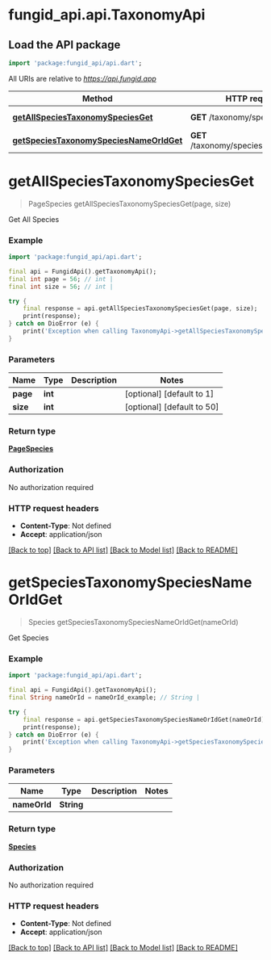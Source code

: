 # fungid_api.api.TaxonomyApi

## Load the API package
```dart
import 'package:fungid_api/api.dart';
```

All URIs are relative to *https://api.fungid.app*

Method | HTTP request | Description
------------- | ------------- | -------------
[**getAllSpeciesTaxonomySpeciesGet**](TaxonomyApi.md#getallspeciestaxonomyspeciesget) | **GET** /taxonomy/species/ | Get All Species
[**getSpeciesTaxonomySpeciesNameOrIdGet**](TaxonomyApi.md#getspeciestaxonomyspeciesnameoridget) | **GET** /taxonomy/species/{name_or_id} | Get Species


# **getAllSpeciesTaxonomySpeciesGet**
> PageSpecies getAllSpeciesTaxonomySpeciesGet(page, size)

Get All Species

### Example
```dart
import 'package:fungid_api/api.dart';

final api = FungidApi().getTaxonomyApi();
final int page = 56; // int | 
final int size = 56; // int | 

try {
    final response = api.getAllSpeciesTaxonomySpeciesGet(page, size);
    print(response);
} catch on DioError (e) {
    print('Exception when calling TaxonomyApi->getAllSpeciesTaxonomySpeciesGet: $e\n');
}
```

### Parameters

Name | Type | Description  | Notes
------------- | ------------- | ------------- | -------------
 **page** | **int**|  | [optional] [default to 1]
 **size** | **int**|  | [optional] [default to 50]

### Return type

[**PageSpecies**](PageSpecies.md)

### Authorization

No authorization required

### HTTP request headers

 - **Content-Type**: Not defined
 - **Accept**: application/json

[[Back to top]](#) [[Back to API list]](../README.md#documentation-for-api-endpoints) [[Back to Model list]](../README.md#documentation-for-models) [[Back to README]](../README.md)

# **getSpeciesTaxonomySpeciesNameOrIdGet**
> Species getSpeciesTaxonomySpeciesNameOrIdGet(nameOrId)

Get Species

### Example
```dart
import 'package:fungid_api/api.dart';

final api = FungidApi().getTaxonomyApi();
final String nameOrId = nameOrId_example; // String | 

try {
    final response = api.getSpeciesTaxonomySpeciesNameOrIdGet(nameOrId);
    print(response);
} catch on DioError (e) {
    print('Exception when calling TaxonomyApi->getSpeciesTaxonomySpeciesNameOrIdGet: $e\n');
}
```

### Parameters

Name | Type | Description  | Notes
------------- | ------------- | ------------- | -------------
 **nameOrId** | **String**|  | 

### Return type

[**Species**](Species.md)

### Authorization

No authorization required

### HTTP request headers

 - **Content-Type**: Not defined
 - **Accept**: application/json

[[Back to top]](#) [[Back to API list]](../README.md#documentation-for-api-endpoints) [[Back to Model list]](../README.md#documentation-for-models) [[Back to README]](../README.md)

